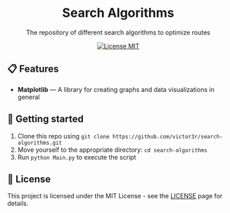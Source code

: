 <h1 align="center">
Search Algorithms
</h1>

<p align="center">The repository of different search algorithms to optimize routes</p>

<p align="center">
  <a href="https://opensource.org/licenses/MIT">
    <img src="https://img.shields.io/badge/License-MIT-red.svg" alt="License MIT">
  </a>
</p>

## 📋 Features

- **Matplotlib**  — A library for creating graphs and data visualizations in general

## 🚀 Getting started

1. Clone this repo using `git clone https://github.com/victor3r/search-algorithms.git`
2. Move yourself to the appropriate directory: `cd search-algorithms`<br />
3. Run `python Main.py` to execute the script

## 📝 License

This project is licensed under the MIT License - see the [LICENSE](https://opensource.org/licenses/MIT) page for details.

